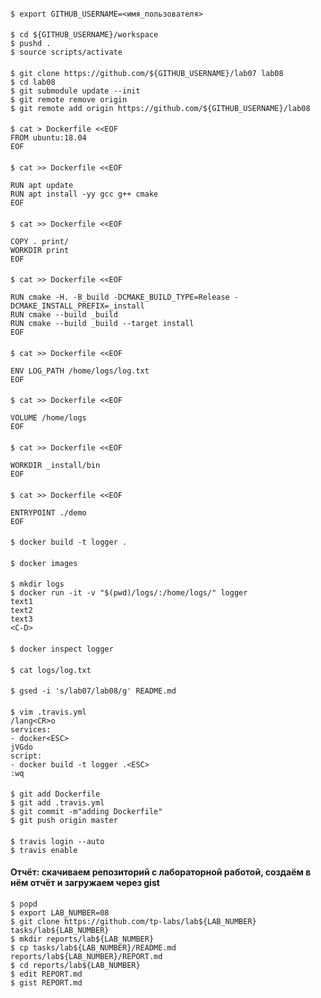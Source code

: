 #### 
```
$ export GITHUB_USERNAME=<имя_пользователя>
```
####
```
$ cd ${GITHUB_USERNAME}/workspace
$ pushd .
$ source scripts/activate
```
####
```
$ git clone https://github.com/${GITHUB_USERNAME}/lab07 lab08
$ cd lab08
$ git submodule update --init
$ git remote remove origin
$ git remote add origin https://github.com/${GITHUB_USERNAME}/lab08
```
####
```
$ cat > Dockerfile <<EOF
FROM ubuntu:18.04
EOF
```
####
```
$ cat >> Dockerfile <<EOF

RUN apt update
RUN apt install -yy gcc g++ cmake
EOF
```
####
```
$ cat >> Dockerfile <<EOF

COPY . print/
WORKDIR print
EOF
```
####
```
$ cat >> Dockerfile <<EOF

RUN cmake -H. -B_build -DCMAKE_BUILD_TYPE=Release -DCMAKE_INSTALL_PREFIX=_install
RUN cmake --build _build
RUN cmake --build _build --target install
EOF
```
####
```
$ cat >> Dockerfile <<EOF

ENV LOG_PATH /home/logs/log.txt
EOF
```
####
```
$ cat >> Dockerfile <<EOF

VOLUME /home/logs
EOF
```
####
```
$ cat >> Dockerfile <<EOF

WORKDIR _install/bin
EOF
```
####
```
$ cat >> Dockerfile <<EOF

ENTRYPOINT ./demo
EOF
```
####
```
$ docker build -t logger .
```
####
```
$ docker images
```
####
```
$ mkdir logs
$ docker run -it -v "$(pwd)/logs/:/home/logs/" logger
text1
text2
text3
<C-D>
```
####
```
$ docker inspect logger
```
####
```
$ cat logs/log.txt
```
####
```
$ gsed -i 's/lab07/lab08/g' README.md
```
####
```
$ vim .travis.yml
/lang<CR>o
services:
- docker<ESC>
jVGdo
script:
- docker build -t logger .<ESC>
:wq
```
####
```
$ git add Dockerfile
$ git add .travis.yml
$ git commit -m"adding Dockerfile"
$ git push origin master
```
####
```
$ travis login --auto
$ travis enable
```
#### Отчёт: скачиваем репозиторий с лабораторной работой, создаём в нём отчёт и загружаем через gist
```
$ popd
$ export LAB_NUMBER=08
$ git clone https://github.com/tp-labs/lab${LAB_NUMBER} tasks/lab${LAB_NUMBER}
$ mkdir reports/lab${LAB_NUMBER}
$ cp tasks/lab${LAB_NUMBER}/README.md reports/lab${LAB_NUMBER}/REPORT.md
$ cd reports/lab${LAB_NUMBER}
$ edit REPORT.md
$ gist REPORT.md
```
